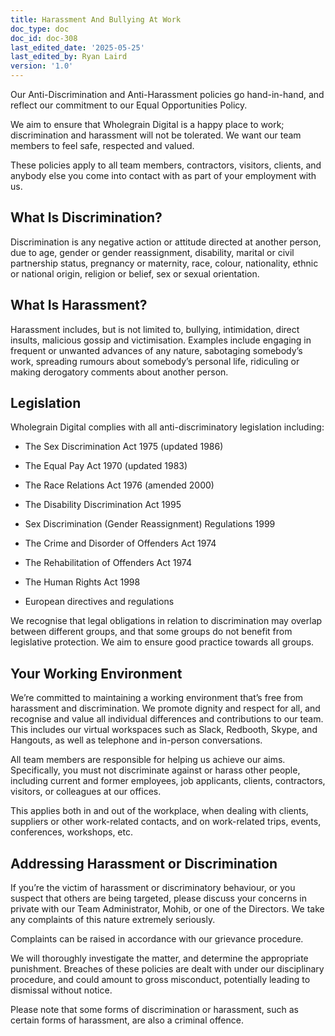```yaml
---
title: Harassment And Bullying At Work
doc_type: doc
doc_id: doc-308
last_edited_date: '2025-05-25'
last_edited_by: Ryan Laird
version: '1.0'
---
```


Our Anti-Discrimination and Anti-Harassment policies go hand-in-hand, and reflect our commitment to our Equal Opportunities Policy.

We aim to ensure that Wholegrain Digital is a happy place to work; discrimination and harassment will not be tolerated. We want our team members to feel safe, respected and valued.

These policies apply to all team members, contractors, visitors, clients, and anybody else you come into contact with as part of your employment with us.

## What Is Discrimination?

Discrimination is any negative action or attitude directed at another person, due to age, gender or gender reassignment, disability, marital or civil partnership status, pregnancy or maternity, race, colour, nationality, ethnic or national origin, religion or belief, sex or sexual orientation.

## What Is Harassment?

Harassment includes, but is not limited to, bullying, intimidation, direct insults, malicious gossip and victimisation. Examples include engaging in frequent or unwanted advances of any nature, sabotaging somebody’s work, spreading rumours about somebody’s personal life, ridiculing or making derogatory comments about another person.

## Legislation

Wholegrain Digital complies with all anti-discriminatory legislation including:

- The Sex Discrimination Act 1975 (updated 1986)

- The Equal Pay Act 1970 (updated 1983)

- The Race Relations Act 1976 (amended 2000)

- The Disability Discrimination Act 1995

- Sex Discrimination (Gender Reassignment) Regulations 1999

- The Crime and Disorder of Offenders Act 1974

- The Rehabilitation of Offenders Act 1974

- The Human Rights Act 1998

- European directives and regulations

We recognise that legal obligations in relation to discrimination may overlap between different groups, and that some groups do not benefit from legislative protection. We aim to ensure good practice towards all groups.

## Your Working Environment

We’re committed to maintaining a working environment that’s free from harassment and discrimination. We promote dignity and respect for all, and recognise and value all individual differences and contributions to our team. This includes our virtual workspaces such as Slack, Redbooth, Skype, and Hangouts, as well as telephone and in-person conversations.

All team members are responsible for helping us achieve our aims. Specifically, you must not discriminate against or harass other people, including current and former employees, job applicants, clients, contractors, visitors, or colleagues at our offices.

This applies both in and out of the workplace, when dealing with clients, suppliers or other work-related contacts, and on work-related trips, events, conferences, workshops, etc.

## Addressing Harassment or Discrimination

If you’re the victim of harassment or discriminatory behaviour, or you suspect that others are being targeted, please discuss your concerns in private with our Team Administrator, Mohib, or one of the Directors. We take any complaints of this nature extremely seriously.

Complaints can be raised in accordance with our grievance procedure.

We will thoroughly investigate the matter, and determine the appropriate punishment. Breaches of these policies are dealt with under our disciplinary procedure, and could amount to gross misconduct, potentially leading to dismissal without notice.

Please note that some forms of discrimination or harassment, such as certain forms of harassment, are also a criminal offence.
